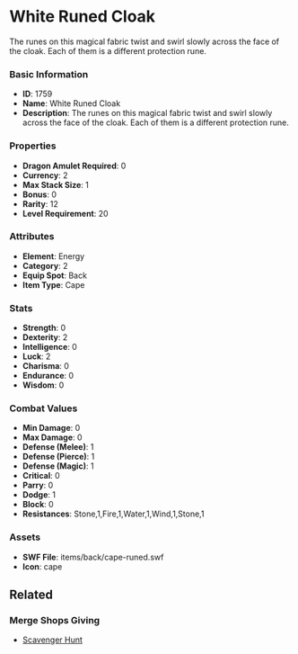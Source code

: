 # White Runed Cloak

The runes on this magical fabric twist and swirl slowly across the face of the cloak. Each of them is a different protection rune. 

### Basic Information

- **ID**: 1759
- **Name**: White Runed Cloak
- **Description**: The runes on this magical fabric twist and swirl slowly across the face of the cloak. Each of them is a different protection rune. 

### Properties

- **Dragon Amulet Required**: 0
- **Currency**: 2
- **Max Stack Size**: 1
- **Bonus**: 0
- **Rarity**: 12
- **Level Requirement**: 20

### Attributes

- **Element**: Energy
- **Category**: 2
- **Equip Spot**: Back
- **Item Type**: Cape

### Stats

- **Strength**: 0
- **Dexterity**: 2
- **Intelligence**: 0
- **Luck**: 2
- **Charisma**: 0
- **Endurance**: 0
- **Wisdom**: 0

### Combat Values

- **Min Damage**: 0
- **Max Damage**: 0
- **Defense (Melee)**: 1
- **Defense (Pierce)**: 1
- **Defense (Magic)**: 1
- **Critical**: 0
- **Parry**: 0
- **Dodge**: 1
- **Block**: 0
- **Resistances**: Stone,1,Fire,1,Water,1,Wind,1,Stone,1

### Assets

- **SWF File**: items/back/cape-runed.swf
- **Icon**: cape

## Related

### Merge Shops Giving

- [Scavenger Hunt](../merge-shops/40-scavenger-hunt.md)

